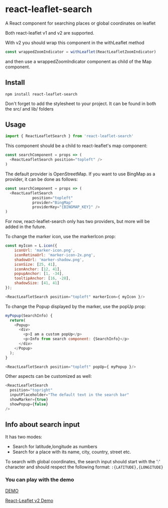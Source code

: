 # react-leaflet-search
A React component for searching places or global coordinates on leaflet

Both react-leaflet v1 and v2 are supported.

With v2 you should wrap this component in the withLeaflet method
```javascript
const wrappedZoomIndicator = withLeaflet(ReactLeafletZoomIndicator)
```
and then use a wrappedZoomIndicator component as child of the Map component.


## Install

```npm
npm install react-leaflet-search
```

Don't forget to add the stylesheet to your project. It can be found in both the src/ and lib/ folders


## Usage
```javascript
import { ReactLeafletSearch } from 'react-leaflet-search'
```

This component should be a child to react-leaflet's map component:
```javascript
const searchComponent = props => (
  <ReactLeafletSearch position="topleft" />
)
```

The default provider is OpenStreetMap. If you want to use BingMap as a provider, it can be done as follows:
```javascript
const searchComponent = props => (
  <ReactLeafletSearch
            position="topleft"
            provider="BingMap"
            providerKey="{BINGMAP_KEY}" />
)
```
For now, react-leaflet-search only has two providers, but more will be added in the future.

To change the marker icon, use the markerIcon prop:
```javascript
const myIcon = L.icon({
    iconUrl: 'marker-icon.png',
    iconRetinaUrl: 'marker-icon-2x.png',
    shadowUrl: 'marker-shadow.png',
    iconSize: [25, 41],
    iconAnchor: [12, 41],
    popupAnchor: [1, -34],
    tooltipAnchor: [16, -28],
    shadowSize: [41, 41]
});

<ReactLeafletSearch position="topleft" markerIcon={ myIcon }/>
```

To change the Popup displayed by the marker, use the popUp prop:

```javascript
myPopup(SearchInfo) {
  return(
    <Popup>
      <div>
        <p>I am a custom popUp</p>
        <p>Info from search component: {SearchInfo}</p>
      </div>
    </Popup>
  );
}

<ReactLeafletSearch position="topleft" popUp={ myPopup }/>
```

Other aspects can be customized as well:

```javascript
<ReactLeafletSearch
  position="topright"
  inputPlaceholder="The default text in the search bar"
  showMarker={true}
  showPopup={false}
/>
```


## Info about search input
It has two modes:
- Search for latitude,longitude as numbers
- Search for a place with its name, city, country, street etc.

To search with global coordinates, the search input should start with the ':' character and should respect the following format: `:{LATITUDE},{LONGITUDE}`


### You can play with the demo

[DEMO](https://tumerorkun.github.io/react-leaflet-components-examples/)

[React-Leaflet v2 Demo](https://tumerorkun.github.io/react-leaflet-v2-tests/)
